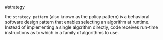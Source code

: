 #strategy

the `strategy pattern` (also known as the policy pattern) is a behavioral software design pattern that enables selecting 
an algorithm at runtime. Instead of implementing a single algorithm directly, code receives run-time instructions as to
which in a family of algorithms to use.
